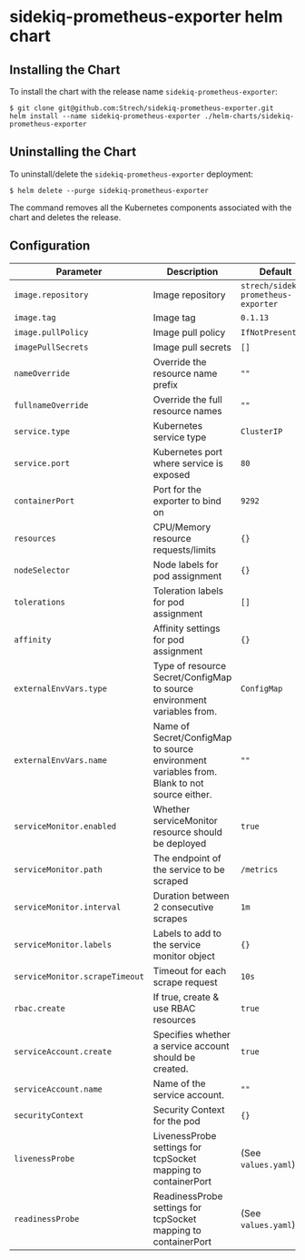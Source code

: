 # sidekiq-prometheus-exporter helm chart

## Installing the Chart

To install the chart with the release name `sidekiq-prometheus-exporter`:

```console
$ git clone git@github.com:Strech/sidekiq-prometheus-exporter.git
helm install --name sidekiq-prometheus-exporter ./helm-charts/sidekiq-prometheus-exporter
```

## Uninstalling the Chart

To uninstall/delete the `sidekiq-prometheus-exporter` deployment:

```console
$ helm delete --purge sidekiq-prometheus-exporter
```

The command removes all the Kubernetes components associated with the chart and deletes the release.

## Configuration

| Parameter                       | Description                                                                                 | Default                             |
|---------------------------------|---------------------------------------------------------------------------------------------|-------------------------------------|
| `image.repository`              | Image repository                                                                            | `strech/sidekiq-prometheus-exporter`|
| `image.tag`                     | Image tag                                                                                   | `0.1.13`                            |
| `image.pullPolicy`              | Image pull policy                                                                           | `IfNotPresent`                      |
| `imagePullSecrets`              | Image pull secrets                                                                          | `[]`                                |
| `nameOverride`                  | Override the resource name prefix                                                           | `""`                                |
| `fullnameOverride`              | Override the full resource names                                                            | `""`                                |
| `service.type`                  | Kubernetes service type                                                                     | `ClusterIP`                         |
| `service.port`                  | Kubernetes port where service is exposed                                                    | `80`                                |
| `containerPort`                 | Port for the exporter to bind on                                                            | `9292`                              |
| `resources`                     | CPU/Memory resource requests/limits                                                         | `{}`                                |
| `nodeSelector`                  | Node labels for pod assignment                                                              | `{}`                                |
| `tolerations`                   | Toleration labels for pod assignment                                                        | `[]`                                |
| `affinity`                      | Affinity settings for pod assignment                                                        | `{}`                                |
| `externalEnvVars.type`          | Type of resource Secret/ConfigMap to source environment variables from.                     | `ConfigMap`                         |
| `externalEnvVars.name`          | Name of Secret/ConfigMap to source environment variables from. Blank to not source either.  | `""`                                |
| `serviceMonitor.enabled`        | Whether serviceMonitor resource should be deployed                                          | `true`                              |
| `serviceMonitor.path`           | The endpoint of the service to be scraped                                                   | `/metrics`                          |
| `serviceMonitor.interval`       | Duration between 2 consecutive scrapes                                                      | `1m`                                |
| `serviceMonitor.labels`         | Labels to add to the service monitor object                                                 | `{}`                                |
| `serviceMonitor.scrapeTimeout`  | Timeout for each scrape request                                                             | `10s`                               |
| `rbac.create`                   | If true, create & use RBAC resources                                                        | `true`                              |
| `serviceAccount.create`         | Specifies whether a service account should be created.                                      | `true`                              |
| `serviceAccount.name`           | Name of the service account.                                                                | `""`                                |
| `securityContext`               | Security Context for the pod                                                                | `{}`                                |
| `livenessProbe`                 | LivenessProbe settings for tcpSocket mapping to containerPort                               | (See `values.yaml`)                 |
| `readinessProbe`                | ReadinessProbe settings for tcpSocket mapping to containerPort                              | (See `values.yaml`)                 |
